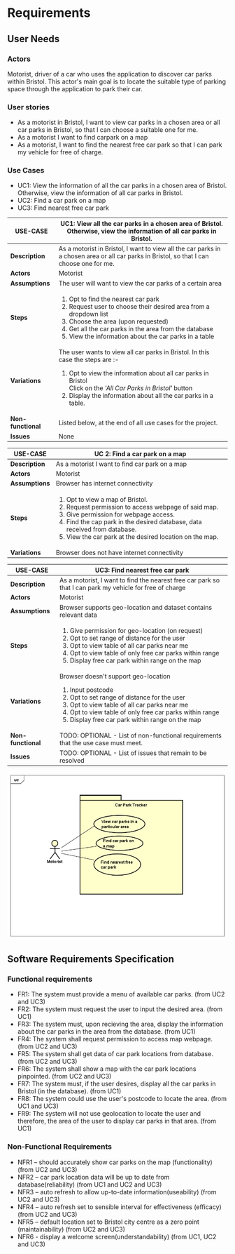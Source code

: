 # Requirements

## User Needs

### Actors
Motorist, driver of a car who uses the application to discover car parks within Bristol. This actor's main goal is to locate the suitable type of parking space through the application to park their car.

### User stories
* As a motorist in Bristol, I want to view car parks in a chosen area or all car parks in Bristol, so that I can choose a suitable one for me.
* As a motorist I want to find carpark on a map
* As a motorist, I want to find the nearest free car park so that I can park my vehicle for free of charge.



### Use Cases
* UC1: View the information of all the car parks in a chosen area of Bristol. Otherwise, view the information of all car parks in Bristol.
* UC2: Find a car park on a map
* UC3: Find nearest free car park

| USE-CASE | UC1: View all the car parks in a chosen area of Bristol. Otherwise, view the information of all car parks in Bristol. | 
| -------- | ------------------------------ |
| **Description** | As a motorist in Bristol, I want to view all the car parks in a chosen area or all car parks in Bristol, so that I can choose one for me. |
| **Actors** | Motorist |
| **Assumptions** | The user will want to view the car parks of a certain area |
| **Steps** | <ol><li>Opt to find the nearest car park</li><li>Request user to choose their desired area from a dropdown list</li><li>Choose the area (upon requested) </li><li>Get all the car parks in the area from the database</li><li>View the information about the car parks in a table</li></ol> |
| **Variations** | The user wants to view all car parks in Bristol. In this case the steps are :-<ol><li>Opt to view the information about all car parks in Bristol</li>Click on the _'All Car Parks in Bristol'_ button</li><li>Display the information about all the car parks in a table.</li></ol> |
| **Non-functional** | Listed below, at the end of all use cases for the project. |
| **Issues** | None |

|USE-CASE | UC 2:  Find a car park on a map | 
| -------------------------------------- | ------------------- |
| **Description** | As a motorist I want to find car park on a map |
| **Actors** | Motorist |
| **Assumptions** | Browser has internet connectivity</td></tr>
| **Steps** | <ol><li>Opt to view a map of Bristol.</li><li>Request permission to access webpage of said map.</li><li>Give permission for webpage access.</li><li>Find the cap park in the desired database, data received from database.</li><li>View the car park at the desired location on the map.</li><ol>|
| **Variations** | Browser does not have internet connectivity |

|USE-CASE | UC3: Find nearest free car park | 
| -------------------------------------- | ------------------- |
| **Description** | As a motorist, I want to find the nearest free car park so that I can park my vehicle for free of charge |
| **Actors** | Motorist |
| **Assumptions** | Browser supports geo-location and dataset contains relevant data </td></tr>
| **Steps** | <ol><li>Give permission for geo-location (on request)</li><li>Opt to set range of distance for the user</li><li>Opt to view table of all car parks near me</li><li>Opt to view table of only free car parks within range</li><li>Display free car park within range on the map</li><ol>|
| **Variations** | Browser doesn't support geo-location <ol><li>Input postcode</li><li>Opt to set range of distance for the user</li><li>Opt to view table of all car parks near me</li><li>Opt to view table of only free car parks within range</li><li>Display free car park within range on the map</li><ol> |
| **Non-functional** | TODO: OPTIONAL - List of non-functional requirements that the use case must meet. |
| **Issues** | TODO: OPTIONAL - List of issues that remain to be resolved |



![User Case Diagram](images/UCD-car-park-finder.PNG)
## Software Requirements Specification
### Functional requirements

* FR1: The system must provide a menu of available car parks. (from UC2 and UC3)
* FR2: The system must request the user to input the desired area. (from UC1)
* FR3: The system must, upon recieving the area, display the information about the car parks in the area from the database. (from UC1)
* FR4: The system shall request permission to access map webpage. (from UC2 and UC3) 
* FR5: The system shall get data of car park locations from database. (from UC2 and UC3)
* FR6: The system shall show a map with the car park locations pinpointed. (from UC2 and UC3)
* FR7: The system must, if the user desires, display all the car parks in Bristol (in the database). (from UC1)
* FR8: The system could use the user's postcode to locate the area. (from UC1 and UC3)
* FR9: The system will not use geolocation to locate the user and therefore, the area of the user to display car parks in that area. (from UC1)

### Non-Functional Requirements
* NFR1 – should accurately show car parks on the map (functionality) (from UC2 and UC3)
* NFR2 – car park location data will be up to date from database(reliability) (from UC1 and UC2 and UC3)
* NFR3 – auto refresh to allow up-to-date information(useability) (from UC2 and UC3)
* NFR4 – auto refresh set to sensible interval for effectiveness (efficacy) (from UC2 and UC3)
* NFR5 – default location set to Bristol city centre as a zero point (maintainability) (from UC2 and UC3)
* NFR6 - display a welcome screen(understandability) (from UC1, UC2 and UC3)


